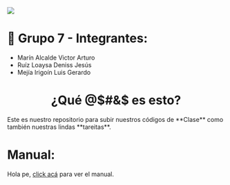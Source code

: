 <img src="https://i.imgur.com/oNcQses.png">

# 🐒 Grupo 7 - Integrantes:
* Marín Alcalde Victor Arturo 
* Ruíz Loaysa Deniss Jesús
* Mejía Irigoín Luis Gerardo
  
<h1 align="center"><b>¿Qué @$#&$ es esto?</b></h1>

<p>Este es nuestro repositorio para subir nuestros códigos de **Clase** como también nuestras lindas **tareitas**. </p>

# Manual:
Hola pe, [click acá](https://github.com/GalaxyM4/Java-2023-II/blob/main/MANUAL.md) para ver el manual.
